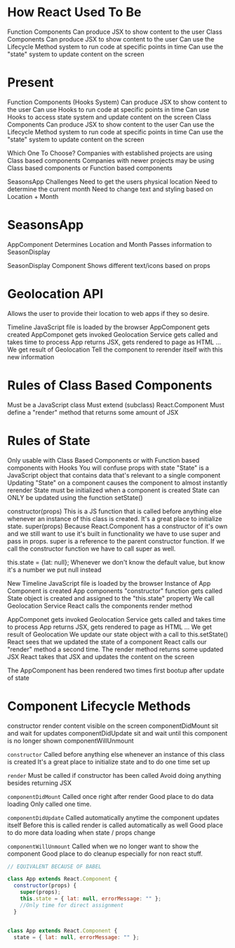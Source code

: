 # How React Used To Be
Function Components
  Can produce JSX to show content to the user
Class Components
  Can produce JSX to show content to the user
  Can use the Lifecycle Method system to run code at specific points in time
  Can use the "state" system to update content on the screen 


# Present
Function Components (Hooks System)
  Can produce JSX to show content to the user
  Can use Hooks to run code at specific points in time
  Can use Hooks to access state system and update content on the screen
Class Components
  Can produce JSX to show content to the user
  Can use the Lifecycle Method system to run code at specific points in time
  Can use the "state" system to update content on the screen 

Which One To Choose?
  Companies with established projects are using Class based components 
  Companies with newer projects may be using Class based components or Function based components

SeasonsApp Challenges
  Need to get the users physical location 
  Need to determine the current month
  Need to change text and styling based on Location + Month



# SeasonsApp
AppComponent
  Determines Location and Month 
  Passes information to SeasonDisplay

SeasonDisplay Component
  Shows different text/icons based on props

# Geolocation API
Allows the user to provide their location to web apps if they so desire.

Timeline
  JavaScript file is loaded by the browser
  AppComponent gets created
  AppComponet gets invoked
  Geolocation Service gets called and takes time to process
  App returns JSX, gets rendered to page as HTML
  ...
  We get result of Geolocation
  Tell the component to rerender itself with this new information

# Rules of Class Based Components
Must be a JavaScript class
Must extend (subclass) React.Component
Must define a "render" method that returns some amount of JSX

# Rules of State
Only usable with Class Based Components or with Function based components with Hooks
You will confuse props with state
"State" is a JavaScript object that contains data that's relevant to a single component
Updating "State" on a component causes the component to almost instantly rerender
State must be initialized when a component is created
State can ONLY be updated using the function setState()




constructor(props) 
  This is a JS function that is called before anything else whenever an instance of this class is created. It's a great place to initialize state.
super(props)
  Because React.Component has a constructor of it's own and we still want to use it's built in functionality we have to use super and pass in props.
  super is a reference to the parent constructor function.
  If we call the constructor function we have to call super as well.

this.state = {lat: null}; 
  Whenever we don't know the default value, but know it's a number we put null instead


New Timeline
  JavaScript file is loaded by the browser
  Instance of App Component is created
  App components "constructor" function gets called
  State object is created and assigned to the "this.state" property
  We call Geolocation Service
  React calls the components render method


  AppComponet gets invoked
  Geolocation Service gets called and takes time to process
  App returns JSX, gets rendered to page as HTML
  ...
  We get result of Geolocation
  We update our state object with a call to this.setState() 
  React sees that we updated the state of a component
  React calls our "render" method a second time.
  The render method returns some updated JSX
  React takes that JSX and updates the content on the screen

  The AppComponent has been rendered two times
    first bootup
    after update of state
  
  # Component Lifecycle Methods

  constructor
    render 
      content visible on the screen
        componentDidMount 
          sit and wait for updates
            componentDidUpdate 
              sit and wait until this component is no longer shown
                componentWillUnmount

`constructor`
   Called before anything else whenever an instance of this class is created
   It's a great place to initialize state and to do one time set up

`render`
  Must be called if constructor has been called 
  Avoid doing anything besides returning JSX

`componentDidMount`
  Called once right after render
  Good place to do data loading
  Only called one time.

`componentDidUpdate`
  Called automatically anytime the component updates itself
  Before this is called render is called automatically as well
  Good place to do more data loading when state / props change


`componentWillUnmount`
  Called when we no longer want to show the component
  Good place to do cleanup especially for non react stuff. 

```js
// EQUIVALENT BECAUSE OF BABEL

class App extends React.Component {
  constructor(props) {
    super(props);
    this.state = { lat: null, errorMessage: "" };
    //Only time for direct assignment
  }


class App extends React.Component {
  state = { lat: null, errorMessage: "" };


```